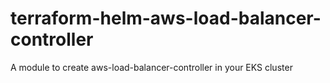 # terraform-helm-aws-load-balancer-controller
A module to create aws-load-balancer-controller in your EKS cluster
